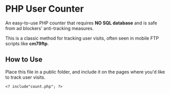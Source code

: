 # PHP User Counter

An easy-to-use PHP counter that requires **NO SQL database** and is safe from ad blockers' anti-tracking measures.

This is a classic method for tracking user visits, often seen in mobile FTP scripts like **cm79ftp**.

## How to Use

Place this file in a public folder, and include it on the pages where you'd like to track user visits.

``<? include"count.php"; ?>``